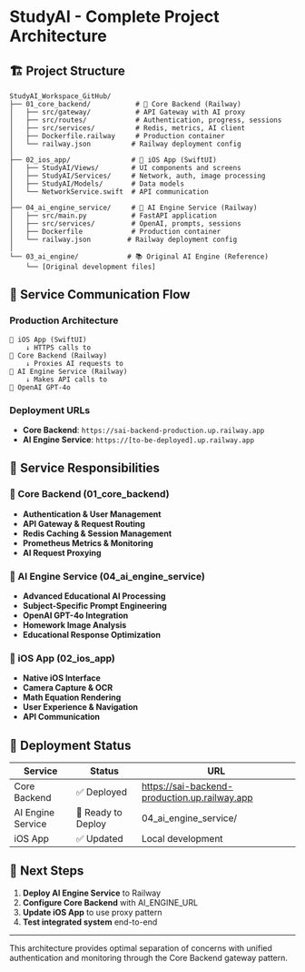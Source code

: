 # StudyAI - Complete Project Architecture

## 🏗️ Project Structure

```
StudyAI_Workspace_GitHub/
├── 01_core_backend/           # 💾 Core Backend (Railway)
│   ├── src/gateway/           # API Gateway with AI proxy
│   ├── src/routes/            # Authentication, progress, sessions
│   ├── src/services/          # Redis, metrics, AI client
│   ├── Dockerfile.railway     # Production container
│   └── railway.json          # Railway deployment config
│
├── 02_ios_app/               # 📱 iOS App (SwiftUI)
│   ├── StudyAI/Views/        # UI components and screens
│   ├── StudyAI/Services/     # Network, auth, image processing
│   ├── StudyAI/Models/       # Data models
│   └── NetworkService.swift  # API communication
│
├── 04_ai_engine_service/     # 🤖 AI Engine Service (Railway)
│   ├── src/main.py           # FastAPI application
│   ├── src/services/         # OpenAI, prompts, sessions
│   ├── Dockerfile            # Production container
│   └── railway.json         # Railway deployment config
│
└── 03_ai_engine/            # 📚 Original AI Engine (Reference)
    └── [Original development files]
```

## 🔄 Service Communication Flow

### Production Architecture
```
📱 iOS App (SwiftUI)
    ↓ HTTPS calls to
💾 Core Backend (Railway)
    ↓ Proxies AI requests to
🤖 AI Engine Service (Railway)
    ↓ Makes API calls to
🧠 OpenAI GPT-4o
```

### Deployment URLs
- **Core Backend**: `https://sai-backend-production.up.railway.app`
- **AI Engine Service**: `https://[to-be-deployed].up.railway.app`

## 🎯 Service Responsibilities

### 💾 Core Backend (01_core_backend)
- **Authentication & User Management**
- **API Gateway & Request Routing**
- **Redis Caching & Session Management**
- **Prometheus Metrics & Monitoring**
- **AI Request Proxying**

### 🤖 AI Engine Service (04_ai_engine_service)
- **Advanced Educational AI Processing**
- **Subject-Specific Prompt Engineering**
- **OpenAI GPT-4o Integration**
- **Homework Image Analysis**
- **Educational Response Optimization**

### 📱 iOS App (02_ios_app)
- **Native iOS Interface**
- **Camera Capture & OCR**
- **Math Equation Rendering**
- **User Experience & Navigation**
- **API Communication**

## 🚀 Deployment Status

| Service | Status | URL |
|---------|---------|-----|
| Core Backend | ✅ Deployed | https://sai-backend-production.up.railway.app |
| AI Engine Service | 🔄 Ready to Deploy | 04_ai_engine_service/ |
| iOS App | ✅ Updated | Local development |

## 🔧 Next Steps

1. **Deploy AI Engine Service** to Railway
2. **Configure Core Backend** with AI_ENGINE_URL
3. **Update iOS App** to use proxy pattern
4. **Test integrated system** end-to-end

---

This architecture provides optimal separation of concerns with unified authentication and monitoring through the Core Backend gateway pattern.